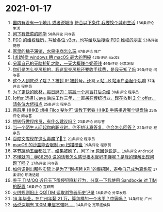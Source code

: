 # 2021-01-17

1. [国内有没有一个地儿,或者说城市,符合以下条件,我要换个城市生活](https://www.v2ex.com/t/745623) `136条评论` `生活`
1. [问下有做菜的同学](https://www.v2ex.com/t/745658) `58条评论` `问与答`
1. [PDD 的维权经历，写给各位 v2er，也写给以后搜索 PDD 维权的朋友](https://www.v2ex.com/t/745645) `53条评论` `随想`
1. [家里的橘子滞销，水果电商怎么玩](https://www.v2ex.com/t/745600) `47条评论` `推广`
1. [[求助]從 windows 轉 macOS 最大的困擾](https://www.v2ex.com/t/745609) `43条评论` `macOS`
1. [分享自己的无脑挖矿之路，一天大概赚个奶茶钱](https://www.v2ex.com/t/745685) `40条评论` `分享发现`
1. [你们是怎么交房租的，我这里交房租还要收手续费，是我无知了吗](https://www.v2ex.com/t/745627) `39条评论` `问与答`
1. [这个人到底说了啥？？被封 IP 被封号，还骂 v 站...B 站用户会起个哄嘛](https://www.v2ex.com/t/745721) `37条评论` `程序员`
1. [为了更快的砍材，每日磨刀：实践一个月盲打后总结](https://www.v2ex.com/t/745626) `30条评论` `程序员`
1. [[offer 选择] Java 后端工作三年，一直呆在传统行业，现在收到 2 个 offer，请各位大佬指点](https://www.v2ex.com/t/745668) `25条评论` `程序员`
1. [目前用 HHKB 想换 Filco 斐尔可 请教下老铁 HHKB 手感相近哪个键盘轴](https://www.v2ex.com/t/745595) `25条评论` `问与答`
1. [想转行做程序员，有什么建议吗？](https://www.v2ex.com/t/745644) `23条评论` `问与答`
1. [当一个陌生人问起你的职业时，你不想认真答复，你会怎么回答？](https://www.v2ex.com/t/745712) `22条评论` `程序员`
1. [百度文库现在这么毒瘤了🐎？](https://www.v2ex.com/t/745608) `21条评论` `程序员`
1. [macOS 的沙盒能否限制 qq 扫描硬盘](https://www.v2ex.com/t/745705) `19条评论` `程序员`
1. [字节跳动五面都过了，结果被刷了，问了 hr 原因竟说是...](https://www.v2ex.com/t/745719) `19条评论` `Android`
1. [不懂就问：@88250 说的话我怎么感觉根本就听不懂呢？是我的理解出现问题了吗？](https://www.v2ex.com/t/745612) `17条评论` `问与答`
1. [如何识别出那些实际上是为了“刷招聘 KPI”的假招聘，避免自己成为真炮灰](https://www.v2ex.com/t/745603) `17条评论` `职场话题`
1. [鉴于 TIM/QQ 近日无下限侵犯隐私行为，分享一下我使用 Sandboxie 对 TIM 的配置](https://www.v2ex.com/t/745704) `16条评论` `互联网`
1. [火绒规则阻止 QQ|TIM 读取浏览器历史记录](https://www.v2ex.com/t/745672) `16条评论` `分享发现`
1. [16 年毕业，在广州年薪 21 万，算怎样的一个水平？中等吗？](https://www.v2ex.com/t/745732) `14条评论` `广州`
1. [话说深圳有 100M 电信宽带吗.....](https://www.v2ex.com/t/745706) `14条评论` `宽带症候群`

